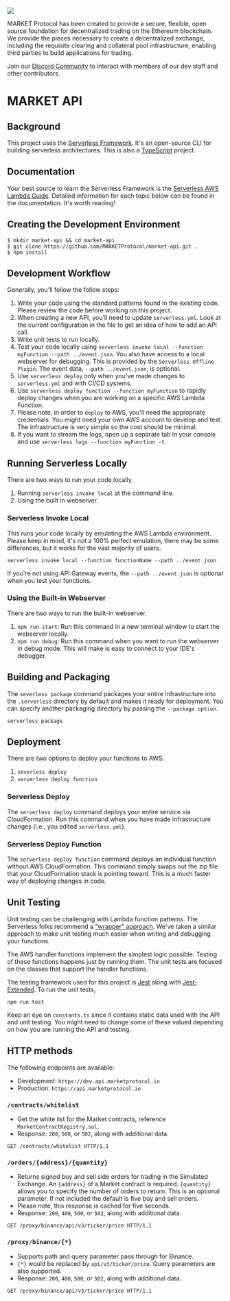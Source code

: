 <img src="https://github.com/MARKETProtocol/dApp/blob/master/src/img/MARKETProtocol-Light.png?raw=true" align="middle">

MARKET Protocol has been created to provide a secure, flexible, open source foundation for decentralized trading on the 
Ethereum blockchain. We provide the pieces necessary to create a decentralized exchange, including the requisite 
clearing and collateral pool infrastructure, enabling third parties to build applications for trading.

Join our [Discord Community](https://www.marketprotocol.io/discord) to interact with members of our dev staff and 
other contributors.

# MARKET API

## Background
This project uses the [Serverless Framework](https://serverless.com/). It's an open-source CLI for building serverless 
architectures. This is also a [TypeScript](https://github.com/Microsoft/TypeScript) project.

## Documentation
Your best source to learn the Serverless Framework is the 
[Serverless AWS Lambda Guide](https://serverless.com/framework/docs/providers/aws/guide/). Detailed information for
each topic below can be found in the documentation. It's worth reading!

## Creating the Development Environment

```
$ mkdir market-api && cd market-api
$ git clone https://github.com/MARKETProtocol/market-api.git .
$ npm install
```

## Development Workflow
Generally, you'll follow the follow steps:

1. Write your code using the standard patterns found in the existing code. Please review the code before working
   on this project.
2. When creating a new API, you'll need to update `serverless.yml`. Look at the current configuration in the
   file to get an idea of how to add an API call.
3. Write unit tests to run locally.
4. Test your code locally using `serverless invoke local --function myFunction --path ../event.json`. You also have access 
   to a local webserver for debugging. This is provided by the `Serverless Offline Plugin`. The event data, 
   `--path ../event.json`, is optional.
5. Use `serverless deploy` only when you've made changes to `serverless.yml` and with CI/CD systems.
6. Use `serverless deploy function --function myFunction` to rapidly deploy changes when you are working on a specific 
   AWS Lambda Function.
7. Please note, in order to `deploy` to AWS, you'll need the appropriate credentials. You might need your own AWS
   account to develop and test. The infrastructure is very simple so the cost should be minimal.
8. If you want to stream the logs, open up a separate tab in your console and 
  use `serverless logs --function myFunction -t`.


## Running Serverless Locally
There are two ways to run your code locally.

1. Running `serverless invoke local` at the command line.
2. Using the built in webserver.

### Serverless Invoke Local
This runs your code locally by emulating the AWS Lambda environment. Please keep in mind, it's not a 100% perfect 
emulation, there may be some differences, but it works for the vast majority of users.

```
serverless invoke local --function functionName --path ../event.json
```

If you're not using API Gateway events, the `--path ../event.json` is optional when you test your functions.

### Using the Built-in Webserver
There are two ways to run the built-in webserver.

1. `npm run start`: Run this command in a new terminal window to start the webserver locally.
2. `npm run debug`: Run this command when you want to run the webserver in debug mode. This will make is easy to 
   connect to your IDE's debugger.

## Building and Packaging
The `severless package` command packages your entire infrastructure into the `.serverless` directory by default and 
makes it ready for deployment. You can specify another packaging directory by passing the `--package option`.

```
serverless package
```

## Deployment
There are two options to deploy your functions to AWS.

1. `severless deploy`
2. `serverless deploy function`

### Serverless Deploy
The `serverless deploy` command deploys your entire service via CloudFormation. Run this command when you have made 
infrastructure changes (i.e., you edited `serverless.yml`).

### Serverless Deploy Function
The `serverless deploy function` command deploys an individual function without AWS CloudFormation. This command 
simply swaps out the zip file that your CloudFormation stack is pointing toward. This is a much faster way of 
deploying changes in code.

## Unit Testing
Unit testing can be challenging with Lambda function patterns. The Serverless folks recommend a 
["wrapper" approach](https://serverless.com/framework/docs/providers/aws/guide/testing/).
We've taken a similar approach to make unit testing much easier when writing and debugging your functions.

The AWS handler functions implement the simplest logic possible. Testing of these functions happens just by running
them. The unit tests are focused on the classes that support the handler functions.

The testing framework used for this project is [Jest](https://jest-bot.github.io/jest/docs/getting-started.html) along 
with [Jest-Extended](https://github.com/jest-community/jest-extended). To run the unit tests, 

```
npm run test
```

Keep an eye on `constants.ts` since it contains static data used with the API and unit testing. You might need
to change some of these valued depending on how you are running the API and testing.

## HTTP methods

The following endpoints are available:

* Development: `https://dev.api.marketprotocol.io`
* Production: `https://api.marketprotocol.io`

### `/contracts/whitelist`
* Get the white list for the Market contracts, reference `MarketContractRegistry.sol`.
* Response: `200`, `500`, or `502`, along with additional data.
```
GET /contracts/whitelist HTTP/1.1
```

### `/orders/{address}/{quantity}`
* Returns signed buy and sell side orders for trading in the Simulated Exchange. An `{address}` of a Market
  contract is required. `{quantity}` allows you to specify the number of orders to return. This is an optional 
  parameter. If not included the default is five buy and sell orders.
* Please note, this response is cached for five seconds.
* Response: `200`, `400`, `500`, or `502`, along with additional data.
```
GET /proxy/binance/api/v3/ticker/price HTTP/1.1
```

### `/proxy/binance/{*}`
* Supports path and query parameter pass through for Binance.
* `{*}` would be replaced by `api/v3/ticker/price`. Query parameters are also supported. 
* Response: `200`, `400`, `500`, or `502`, along with additional data.
```
GET /proxy/binance/api/v3/ticker/price HTTP/1.1
```